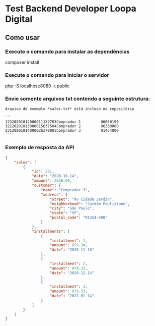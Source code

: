 # Test Backend Developer Loopa Digital

## Como usar
### Execute o comando para instalar as dependências 
 composer install
 
### Execute o comando para iniciar o servidor
 php -S localhost:8080 -t public


### Envie somente arquivos txt contendo a seguinte estrutura:
    Arquivo de exemplo *sales.txt* está incluso no repositório

    ```
    12320201012000011132703Comprador 1         06050190
    32120201013000015637504Comprador 2         06330000
    23120201014000026370003Comprador 3         01454000
    ```
### Exemplo de resposta da API

```JSON
{
    "sales": [
        {
            "id": 231,
            "date": "2020-10-14",
            "amount": 2638.00,
            "customer": {
                "name": "Comprador 3",
                "address": {
                    "street": "Av Cidade Jardin",
                    "neighborhood": "Jardim Paulistano",
                    "city": "Sâo Paulo",
                    "state": "SP",
                    "postal_code": "01454-000"
                }
            },
            "installments": [
                {
                    "installment": 1,
                    "amount": 879.34,
                    "date": "2020-11-16"
                },
                {
                    "installment": 2,
                    "amount": 879.33,
                    "date": "2020-12-14"
                },
                {
                    "installment": 3,
                    "amount": 879.33,
                    "date": "2021-01-14"
                }
            ]
        }
    ]
}
```
